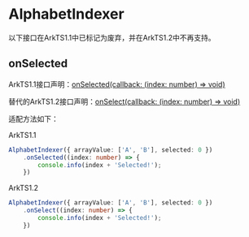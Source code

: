 # AlphabetIndexer

以下接口在ArkTS1.1中已标记为废弃，并在ArkTS1.2中不再支持。

## onSelected

ArkTS1.1接口声明：[onSelected(callback: (index: number) => void)](../reference/apis-arkui/arkui-ts/ts-container-alphabet-indexer.md#onselecteddeprecated)

替代的ArkTS1.2接口声明：[onSelect(callback: (index: number) => void)](../reference/apis-arkui/arkui-ts/ts-container-alphabet-indexer.md#onselect8)

适配方法如下：

ArkTS1.1

<!--code_no_check-->
```ts
AlphabetIndexer({ arrayValue: ['A', 'B'], selected: 0 })
    .onSelected((index: number) => {
        console.info(index + 'Selected!');
    })
```

ArkTS1.2
<!--code_no_check-->
```ts
AlphabetIndexer({ arrayValue: ['A', 'B'], selected: 0 })
    .onSelect((index: number) => {
        console.info(index + 'Selected!');
    })
```
